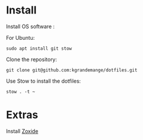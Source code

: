 # Install

Install OS software :

For Ubuntu:

```
sudo apt install git stow
```

Clone the repository:

```
git clone git@github.com:kgrandemange/dotfiles.git
```

Use Stow to install the dotfiles:

```
stow . -t ~
```

# Extras

Install [Zoxide](https://github.com/ajeetdsouza/zoxide)
